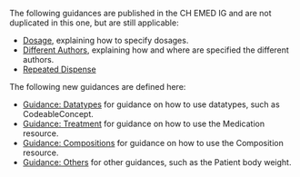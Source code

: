 The following guidances are published in the CH EMED IG and are not duplicated in this one, but are still applicable:

- [Dosage](http://build.fhir.org/ig/hl7ch/ch-emed/dosage.html), explaining how to specify dosages.
- [Different Authors](http://build.fhir.org/ig/hl7ch/ch-emed/different-authors.html), explaining how and where are specified the different authors.
- [Repeated Dispense](http://build.fhir.org/ig/hl7ch/ch-emed/repeated-dispense.html)

The following new guidances are defined here:

- [Guidance: Datatypes](guidance_datatypes.html) for guidance on how to use datatypes, such as CodeableConcept.
- [Guidance: Treatment](guidance_treatment.html) for guidance on how to use the Medication resource.
- [Guidance: Compositions](guidance_compositions.html) for guidance on how to use the Composition resource.
- [Guidance: Others](guidance_others.html) for other guidances, such as the Patient body weight.
